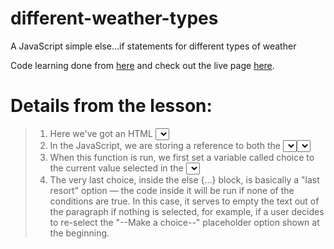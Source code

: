 # different-weather-types

A JavaScript simple else...if statements for different types of weather

Code learning done from [here](https://developer.mozilla.org/en-US/docs/Learn/JavaScript/Building_blocks/conditionals) and check out the live page [here]( https://101010coder.github.io/different-weather-types).

# Details from the lesson:

> 1. Here we've got an HTML <select> element allowing us to make different weather choices, and a simple paragraph.
  > 2. In the JavaScript, we are storing a reference to both the <select> and <p> elements, and adding an event listener to the <select> element so that when its value is changed, the setWeather() function is run.
  > 3. When this function is run, we first set a variable called choice to the current value selected in the <select> element. We then use a conditional statement to show different text inside the paragraph depending on what the value of choice is. Notice how all the conditions are tested in else if() {...} blocks, except for the first one, which is tested in an if() {...} block.
  > 4. The very last choice, inside the else {...} block, is basically a "last resort" option — the code inside it will be run if none of the conditions are true. In this case, it serves to empty the text out of the paragraph if nothing is selected, for example, if a user decides to re-select the "--Make a choice--" placeholder option shown at the beginning.
